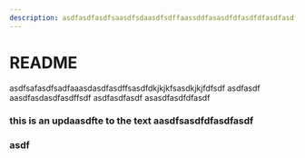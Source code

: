 ```yaml
---
description: asdfasdfasdfsaasdfsdaasdfsdffaassddfasasdfdfasdfdfasdfasdfasdfaasdfasdfsdfasdf
---
```


# README

asdfsafasdfsadfaaasdasdfasdffsasdfdkjkjkfsasdkjkjfdfsdf asdfasdf aasdfasdasdfasdffsdf asdfasdfasdf asasdfasdfdfasdf

### this is an updaasdfte to the text aasdfsasdfdfasdfasdf

### asdf
